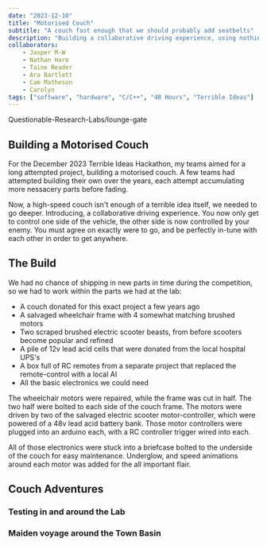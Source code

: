 ```yaml
---
date: "2023-12-10"
title: "Motorised Couch"
subtitle: "A couch fast enough that we should probably add seatbelts"
description: "Building a collaborative driving experience, using nothing but a couch, a wheelchair, two electric scooters, a hospital UPS, and a suspicious briefcase."
collaborators:
    - Jasper M-W
    - Nathan Hare
    - Taine Reader
    - Ara Bartlett
    - Cam Matheson
    - Carolyn
tags: ["software", "hardware", "C/C++", "48 Hours", "Terrible Ideas"]
---
```


<script lang="ts">
    import MarkdownLink from "$md/MarkdownLink.svelte";
</script>


<MarkdownLink href="https://github.com/Questionable-Research-Labs/lounge-gate.git">Questionable-Research-Labs/lounge-gate</MarkdownLink>

## Building a Motorised Couch
For the December 2023 Terrible Ideas Hackathon, my teams aimed for a long attempted project, building a motorised couch. A few teams had attempted building their own over the years, each attempt accumulating more nessacery parts before fading.

Now, a high-speed couch isn't enough of a terrible idea itself, we needed to go deeper. Introducing, a collaborative driving experience. You now only get to control one side of the vehicle, the other side is now controlled by your enemy. You must agree on exactly were to go, and be perfectly in-tune with each other in order to get anywhere. 

## The Build
We had no chance of shipping in new parts in time during the competition, so we had to work within the parts we had at the lab:
 - A couch donated for this exact project a few years ago
 - A salvaged wheelchair frame with 4 somewhat matching brushed motors
 - Two scraped brushed electric scooter beasts, from before scooters become popular and refined
 - A pile of 12v lead acid cells that were donated from the local hospital UPS's
 - A box full of RC remotes from a separate project that replaced the remote-control with a local AI
 - All the basic electronics we could need

The wheelchair motors were repaired, while the frame was cut in half. The two half were bolted to each side of the couch frame. The motors were driven by two of the salvaged electric scooter motor-controller, which were powered of a 48v lead acid battery bank. Those motor controllers were plugged into an arduino each, with a RC controller trigger wired into each.

All of those electronics were stuck into a briefcase bolted to the underside of the couch for easy maintenance. Underglow, and speed animations around each motor was added for the all important flair.

## Couch Adventures
### Testing in and around the Lab

### Maiden voyage around the Town Basin
